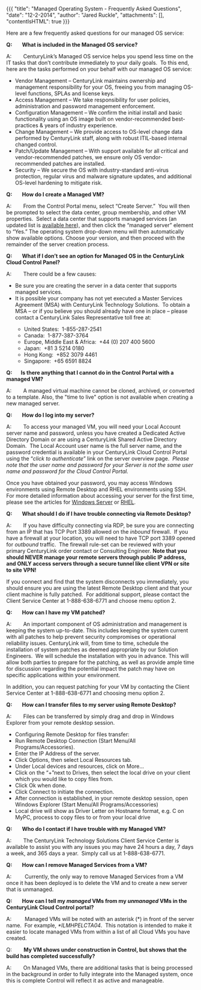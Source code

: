 {{{
  "title": "Managed Operating System - Frequently Asked Questions",
  "date": "12-2-2014",
  "author": "Jared Ruckle",
  "attachments": [],
  "contentIsHTML": true
}}}

<p>Here are a few frequently asked questions for our managed OS service:</p>
<p><strong>Q: &nbsp;&nbsp;&nbsp;&nbsp;&nbsp;&nbsp; What is included in the Managed OS service? </strong>
</p>
<p>A:&nbsp;&nbsp;&nbsp;&nbsp;&nbsp;&nbsp;&nbsp; CenturyLink’s Managed OS service helps you spend less time on the IT tasks that don’t contribute immediately to your daily goals.&nbsp; To this end, here are the tasks performed on your behalf with our managed
  OS service:</p>
<ul>
  <li>Vendor Management – CenturyLink maintains ownership and management responsibility for your OS, freeing you from managing OS-level functions, SPLAs and license keys.</li>
  <li>Access Management – We take responsibility for user policies, administration and password management enforcement.</li>
  <li>Configuration Management – We confirm the initial install and basic functionality using an OS image built on vendor-recommended best-practices &amp; years of industry experience.</li>
  <li>Change Management – We provide access to OS-level change data performed by CenturyLink staff, along with robust ITIL-based internal changed control.</li>
  <li>Patch/Update Management – With support available for all critical and vendor-recommended patches, we ensure only OS vendor-recommended patches are installed.</li>
  <li>Security – We secure the OS with industry-standard anti-virus protection, regular virus and malware signature updates, and additional OS-level hardening to mitigate risk.</li>
</ul>
<p><strong>Q:&nbsp;&nbsp;&nbsp;&nbsp;&nbsp;&nbsp;&nbsp; How do I create a Managed VM?</strong>
</p>
<p>A:&nbsp;&nbsp;&nbsp;&nbsp;&nbsp;&nbsp;&nbsp; From the Control Portal menu, select “Create Server.”&nbsp; You will then be prompted to select the data center, group membership, and other VM properties.&nbsp; Select a data center that supports managed services
  (an updated list is <a href="http://www.centurylinkcloud.com/managed-services" target="_blank">available here</a>), and then click the “managed server” element to “Yes.” The operating system drop-down menu will then automatically show available options.
  Choose your version, and then proceed with the remainder of the server creation process.</p>
<p><strong>Q:&nbsp;&nbsp;&nbsp;&nbsp;&nbsp;&nbsp;&nbsp; What if I don’t see an option for Managed OS in the CenturyLink Cloud Control Panel?</strong>
</p>
<p>A:&nbsp;&nbsp;&nbsp;&nbsp;&nbsp;&nbsp;&nbsp; There could be a few causes:</p>
<ul>
  <li>Be sure you are creating the server in a data center that supports managed services.</li>
  <li>It is possible your company has not yet executed a Master Services Agreement (MSA) with CenturyLink Technology Solutions.&nbsp; To obtain a MSA – or if you believe you should already have one in place – please contact a CenturyLink Sales Representative
    toll free at:</li>
  <ul>
    <li>United States:&nbsp; 1-855-287-2541</li>
    <li>Canada:&nbsp; 1-877-387-3764</li>
    <li>Europe, Middle East &amp; Africa:&nbsp; +44 (0) 207 400 5600</li>
    <li>Japan:&nbsp; +81 3 5214 0180</li>
    <li>Hong Kong:&nbsp; +852 3079 4461</li>
    <li>Singapore:&nbsp; +65 6591 8824</li>
  </ul>
</ul>

<p><strong>Q:&nbsp;&nbsp;&nbsp;&nbsp;&nbsp;&nbsp;&nbsp;Is there anything that I cannot do in the Control Portal with a managed VM?</strong></p>
<p>A:&nbsp;&nbsp;&nbsp;&nbsp;&nbsp;&nbsp;&nbsp; A managed virtual machine cannot be cloned, archived, or converted to a template. Also, the "time to live" option is not available when creating a new managed server.</p>

<p><strong>Q:&nbsp;&nbsp;&nbsp;&nbsp;&nbsp;&nbsp;&nbsp; How do I log into my server?</strong>
</p>
<p>A:&nbsp;&nbsp;&nbsp;&nbsp;&nbsp;&nbsp;&nbsp; To access your managed VM, you will need your Local Account server name and password, unless you have created a Dedicated Active Directory Domain or are using a CenturyLink Shared Active Directory Domain.&nbsp;
  The Local Account user name is the full server name, and the password credential is available in your CenturyLink Cloud Control Portal using the “<em>click to authenticate</em>” link on the server overview page.&nbsp; <em>Please note that the user name and password for your Server is not the same user name and password for the Cloud Control Portal.</em>&nbsp;</p>
<p>Once you have obtained your password, you may access Windows environments using Remote Desktop and RHEL environments using SSH.&nbsp; For more detailed information about accessing your server for the first time, please see the articles for <a href="https://t3n.zendesk.com/entries/45603110-Managed-Windows-Server-Connecting-to-Your-Server-with-Remote-Desktop">Windows Server</a>  or <a href="https://t3n.zendesk.com/entries/45602910-Managed-Red-Hat-Connecting-to-Your-Server-with-SSH">RHEL</a>.<strong>&nbsp;</strong>
</p>
<p><strong>Q:&nbsp;&nbsp;&nbsp;&nbsp;&nbsp;&nbsp;&nbsp; What should I do if I have trouble connecting via Remote Desktop?</strong>
</p>
<p>A:&nbsp;&nbsp;&nbsp;&nbsp;&nbsp;&nbsp;&nbsp; If you have difficulty connecting via RDP, be sure you are connecting from an IP that has TCP Port 3389 allowed on the <em>inbound</em> firewall.&nbsp; If you have a firewall at your location, you will need
  to have TCP port 3389 opened for <em>outbound</em> traffic.&nbsp; The firewall rule-set can be reviewed with your primary CenturyLink order contact or Consulting Engineer. <strong>Note that you should NEVER manage your remote servers through public IP address, and ONLY access servers through a secure tunnel like client VPN or site to site VPN!</strong>
</p>
<p>If you connect and find that the system disconnects you immediately, you should ensure you are using the latest Remote Desktop client and that your client machine is fully patched.&nbsp; For additional support, please contact the Client Service Center
  at 1-888-638-6771 and choose menu option 2.</p>
<p><strong>Q:&nbsp;&nbsp;&nbsp;&nbsp;&nbsp;&nbsp;&nbsp; How can I have my VM patched?</strong>
</p>
<p>A:&nbsp;&nbsp;&nbsp;&nbsp;&nbsp;&nbsp;&nbsp; An important component of OS administration and management is keeping the system up-to-date. This includes keeping the system current with all patches to help prevent security compromises or operational reliability
  issues. CenturyLink will, from time to time, schedule the installation of system patches as deemed appropriate by our Solution Engineers.&nbsp; We will schedule the installation with you in advance. This will allow both parties to prepare for the patching,
  as well as provide ample time for discussion regarding the potential impact the patch may have on specific applications within your environment.</p>
<p>In addition, you can request patching for your VM by contacting the Client Service Center at 1-888-638-6771 and choosing menu option 2.</p>
<p><strong>Q:&nbsp;&nbsp;&nbsp;&nbsp;&nbsp;&nbsp;&nbsp; How can I transfer files to my server using Remote Desktop?</strong>
</p>
<p>A:&nbsp;&nbsp;&nbsp;&nbsp;&nbsp;&nbsp;&nbsp; Files can be transferred by simply drag and drop in Windows Explorer from your remote desktop session.</p>
<ul>
  <li>Configuring Remote Desktop for files transfer:</li>
  <li>Run Remote Desktop Connection (Start Menu/All Programs/Accessories).</li>
  <li>Enter the IP Address of the server.</li>
  <li>Click Options, then select Local Resources tab.</li>
  <li>Under Local devices and resources, click on More…</li>
  <li>Click on the “+”next to Drives, then select the local drive on your client which you would like to copy files from.</li>
  <li>Click Ok when done.&nbsp;</li>
  <li>Click Connect to initiate the connection.</li>
  <li>After connection is established, in your remote desktop session, open Windows Explorer (Start Menu/All Programs/Accessories)</li>
  <li>Local drive will show as Driver Letter on Hostname format, e.g. C on MyPC, process to copy files to or from your local drive</li>
</ul>
<p><strong>Q:&nbsp;&nbsp;&nbsp;&nbsp;&nbsp;&nbsp;&nbsp; Who do I contact if I have trouble with my Managed VM?</strong>
</p>
<p>A:&nbsp;&nbsp;&nbsp;&nbsp;&nbsp;&nbsp;&nbsp; The CenturyLink Technology Solutions Client Service Center is available to assist you with any issues you may have 24 hours a day, 7 days a week, and 365 days a year.&nbsp; Simply call us at 1-888-638-6771.</p>
<p><strong>Q:&nbsp;&nbsp;&nbsp;&nbsp;&nbsp;&nbsp;&nbsp; How can I remove Managed Services from a VM?</strong>
</p>
<p>A:&nbsp;&nbsp;&nbsp;&nbsp;&nbsp;&nbsp;&nbsp;&nbsp; Currently, the only way to remove Managed Services from a VM once it has been deployed is to delete the VM and to create a new server that is unmanaged.&nbsp;</p>
<p><strong>Q:&nbsp;&nbsp;&nbsp;&nbsp;&nbsp;&nbsp;&nbsp; How can I tell my <em>managed</em> VMs from my <em>unmanaged</em> VMs in the CenturyLink Cloud Control portal?</strong>
</p>
<p>A:&nbsp;&nbsp;&nbsp;&nbsp;&nbsp;&nbsp;&nbsp;&nbsp; Managed VMs will be noted with an asterisk (*) in front of the server name.&nbsp; For example, <em>*ILMHPELCTA04</em>.&nbsp; This notation is intended to make it easier to locate managed VMs from within
  a list of all Cloud VMs you have created.</p>
<p>Q: &nbsp; &nbsp; &nbsp; &nbsp;<strong>My VM shows under construction&nbsp;in Control, but shows that the build has completed successfully?</strong>
</p>
<p>A: &nbsp; &nbsp; &nbsp; &nbsp;On Managed VMs, there are additional tasks that is being processed in the background in order to fully integrate into the Managed system, once this is complete Control will reflect it as active and manageable. &nbsp;</p>